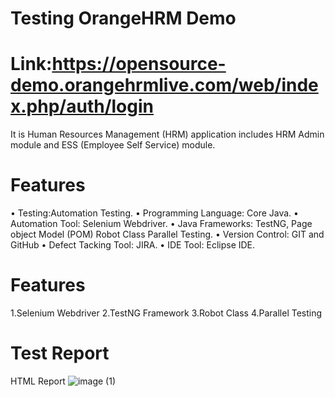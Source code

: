 # Testing OrangeHRM Demo 
# Link:https://opensource-demo.orangehrmlive.com/web/index.php/auth/login 

It is Human Resources Management (HRM) application includes HRM Admin module and ESS (Employee Self Service) module.

# Features
•	Testing:Automation Testing.
•	Programming Language: Core Java.
•	Automation Tool: Selenium Webdriver.
•	Java Frameworks: TestNG, Page object Model (POM) Robot Class Parallel Testing.
•	Version Control: GIT and GitHub
•	Defect Tacking Tool: JIRA.
•	IDE Tool: Eclipse IDE.


# Features
1.Selenium Webdriver
2.TestNG Framework
3.Robot Class
4.Parallel Testing


# Test Report 
HTML Report
![image (1)](https://github.com/ajaygujjar424/OrangeHRM/assets/127547339/0449a134-9336-401e-a32f-e0da3885aec5)
